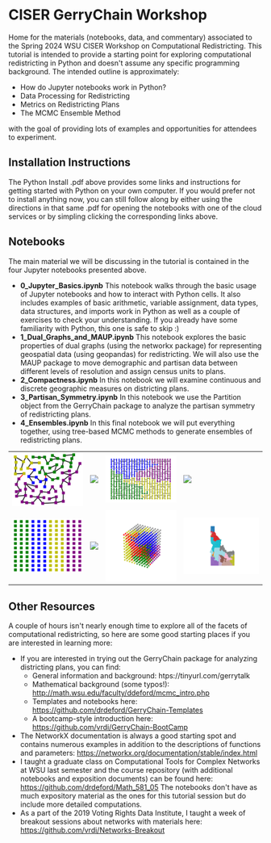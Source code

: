 # CISER GerryChain Workshop

Home for the materials (notebooks, data, and commentary) associated to the Spring 2024 WSU CISER Workshop on Computational Redistricting. This tutorial is intended to provide a starting point for exploring computational redistricting in Python and doesn't assume any specific programming background. The intended outline is approximately: 

* How do Jupyter notebooks work in Python?
* Data Processing for Redistricting
* Metrics on Redistricting Plans
* The MCMC Ensemble Method

with the goal of providing lots of examples and opportunities for attendees to experiment.  

## Installation Instructions
The Python Install .pdf above provides some links and instructions for getting started with Python on your own computer. If you would prefer not to install anything now, you can still follow along by either using the directions in that same .pdf for opening the notebooks with one of the cloud services or by simpling clicking the corresponding links above. 

## Notebooks
The main material we will be discussing in the tutorial is contained in the four Jupyter notebooks presented above. 

*  **0\_Jupyter\_Basics.ipynb** This notebook walks through the basic usage of Jupyter notebooks and how to interact with Python cells. It also includes examples of  basic arithmetic, variable assignment, data types, data structures,  and imports work in Python as well as a couple of exercises to check your understanding. If you already have some familiarity with Python, this one is safe to skip :)
* **1\_Dual\_Graphs\_and\_MAUP.ipynb** This notebook explores the basic properties of dual graphs (using the networkx package) for representing geospatial data (using geopandas) for redistricting.  We will also use the MAUP package to move demographic and partisan data between different levels of resolution and assign census units to plans. 
* **2\_Compactness.ipynb** In this notebook we will examine continuous and discrete geographic measures on districting plans. 
* **3\_Partisan\_Symmetry.ipynb** In this notebook we use the Partition object from the GerryChain package to analyze the partisan symmetry of redistricting plans. 
* **4\_Ensembles.ipynb** In this final notebook we will put everything together, using tree-based MCMC methods to generate ensembles of redistricting plans. 


<table>
  <tr><td>
<img src="https://github.com/drdeford/CISER_GerryChain/blob/main/Animations/LWAR.gif" width=300>
    </td><td>
<img src="https://github.com/drdeford/CISER_GerryChain/blob/main/Animations/WA4.gif" width=300>
        </td><td>
<img src="https://github.com/drdeford/CISER_GerryChain/blob/main/Animations/forest_lifted_walk.gif" width=300>
    </td><td>
<img src="https://github.com/drdeford/CISER_GerryChain/blob/main/Animations/NH_Two_Edge_Steps.gif" width=300>
    </td></tr>
    <tr><td>
<img src="https://github.com/drdeford/CISER_GerryChain/blob/main/Animations/lifted_gif.gif" width=300>
    </td><td>
<img src="https://github.com/drdeford/CISER_GerryChain/blob/main/Animations/new_wa_gif.gif" width=300>
    </td><td>
<img src="https://github.com/drdeford/CISER_GerryChain/blob/main/Animations/space10.gif" width=300>

</td><td>
<img src="https://github.com/drdeford/CISER_GerryChain/blob/main/Animations/ID_plans_sld.gif" width=300>

</td></tr>
</table>

## Other Resources

A couple of hours isn't nearly enough time to explore all of the facets of computational redistricting, so here are some good starting places if you are interested in learning more: 
* If you are interested in trying out the GerryChain package for analyzing districting plans, you can find:
  * General information and background: htps://tinyurl.com/gerrytalk
  * Mathematical background (some typos!): http://math.wsu.edu/faculty/ddeford/mcmc_intro.php
  * Templates and notebooks here: https://github.com/drdeford/GerryChain-Templates 
  * A bootcamp-style introduction here: https://github.com/vrdi/GerryChain-BootCamp
* The NetworkX documentation is always a good starting spot and contains numerous examples in addition to the descriptions of functions and parameters: https://networkx.org/documentation/stable/index.html
* I taught a graduate class on Computational Tools for Complex Networks at WSU last semester and the course repository (with additional notebooks and exposition documents) can be found here: https://github.com/drdeford/Math_581_05 The notebooks don't have as much expository material as the ones for this tutorial session but do include more detailed computations.
* As a part of the 2019 Voting Rights Data Institute, I taught a week of breakout sessions about networks with materials here: https://github.com/vrdi/Networks-Breakout

